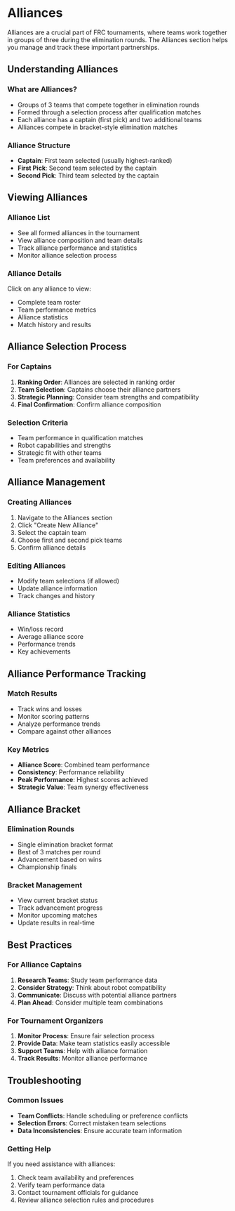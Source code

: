 # Alliances

Alliances are a crucial part of FRC tournaments, where teams work together in groups of three during the elimination rounds. The Alliances section helps you manage and track these important partnerships.

## Understanding Alliances

### What are Alliances?

- Groups of 3 teams that compete together in elimination rounds
- Formed through a selection process after qualification matches
- Each alliance has a captain (first pick) and two additional teams
- Alliances compete in bracket-style elimination matches

### Alliance Structure

- **Captain**: First team selected (usually highest-ranked)
- **First Pick**: Second team selected by the captain
- **Second Pick**: Third team selected by the captain

## Viewing Alliances

### Alliance List

- See all formed alliances in the tournament
- View alliance composition and team details
- Track alliance performance and statistics
- Monitor alliance selection process

### Alliance Details

Click on any alliance to view:

- Complete team roster
- Team performance metrics
- Alliance statistics
- Match history and results

## Alliance Selection Process

### For Captains

1. **Ranking Order**: Alliances are selected in ranking order
2. **Team Selection**: Captains choose their alliance partners
3. **Strategic Planning**: Consider team strengths and compatibility
4. **Final Confirmation**: Confirm alliance composition

### Selection Criteria

- Team performance in qualification matches
- Robot capabilities and strengths
- Strategic fit with other teams
- Team preferences and availability

## Alliance Management

### Creating Alliances

1. Navigate to the Alliances section
2. Click "Create New Alliance"
3. Select the captain team
4. Choose first and second pick teams
5. Confirm alliance details

### Editing Alliances

- Modify team selections (if allowed)
- Update alliance information
- Track changes and history

### Alliance Statistics

- Win/loss record
- Average alliance score
- Performance trends
- Key achievements

## Alliance Performance Tracking

### Match Results

- Track wins and losses
- Monitor scoring patterns
- Analyze performance trends
- Compare against other alliances

### Key Metrics

- **Alliance Score**: Combined team performance
- **Consistency**: Performance reliability
- **Peak Performance**: Highest scores achieved
- **Strategic Value**: Team synergy effectiveness

## Alliance Bracket

### Elimination Rounds

- Single elimination bracket format
- Best of 3 matches per round
- Advancement based on wins
- Championship finals

### Bracket Management

- View current bracket status
- Track advancement progress
- Monitor upcoming matches
- Update results in real-time

## Best Practices

### For Alliance Captains

1. **Research Teams**: Study team performance data
2. **Consider Strategy**: Think about robot compatibility
3. **Communicate**: Discuss with potential alliance partners
4. **Plan Ahead**: Consider multiple team combinations

### For Tournament Organizers

1. **Monitor Process**: Ensure fair selection process
2. **Provide Data**: Make team statistics easily accessible
3. **Support Teams**: Help with alliance formation
4. **Track Results**: Monitor alliance performance

## Troubleshooting

### Common Issues

- **Team Conflicts**: Handle scheduling or preference conflicts
- **Selection Errors**: Correct mistaken team selections
- **Data Inconsistencies**: Ensure accurate team information

### Getting Help

If you need assistance with alliances:

1. Check team availability and preferences
2. Verify team performance data
3. Contact tournament officials for guidance
4. Review alliance selection rules and procedures
